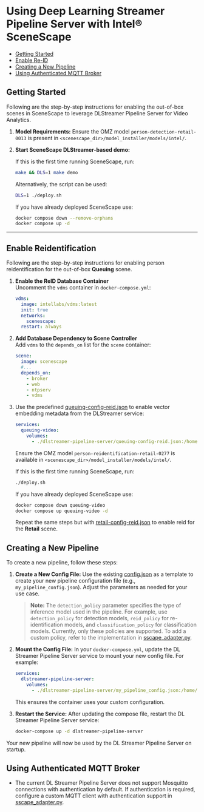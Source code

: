 # Using Deep Learning Streamer Pipeline Server with Intel® SceneScape

- [Getting Started](#getting-started)
- [Enable Re-ID](#enable-reidentification)
- [Creating a New Pipeline](#creating-a-new-pipeline)
- [Using Authenticated MQTT Broker](#using-authenticated-mqtt-broker)

## Getting Started

Following are the step-by-step instructions for enabling the out-of-box scenes in SceneScape to leverage DLStreamer Pipeline Server for Video Analytics.

1. **Model Requirements:**
   Ensure the OMZ model `person-detection-retail-0013` is present in `<scenescape_dir>/model_installer/models/intel/`.

2. **Start SceneScape DLStreamer-based demo:**

   If this is the first time running SceneScape, run:

   ```sh
   make && DLS=1 make demo
   ```

   Alternatively, the script can be used:

   ```sh
   DLS=1 ./deploy.sh
   ```

   If you have already deployed SceneScape use:

   ```sh
   docker compose down --remove-orphans
   docker compose up -d
   ```

---

## Enable Reidentification

Following are the step-by-step instructions for enabling person reidentification for the out-of-box **Queuing** scene.

1. **Enable the ReID Database Container**\
   Uncomment the `vdms` container in `docker-compose.yml`:

   ```yaml
   vdms:
     image: intellabs/vdms:latest
     init: true
     networks:
       scenescape:
     restart: always
   ```

2. **Add Database Dependency to Scene Controller**\
   Add `vdms` to the `depends_on` list for the `scene` container:

   ```yaml
   scene:
     image: scenescape
     #...
     depends_on:
       - broker
       - web
       - ntpserv
       - vdms
   ```

3. Use the predefined [queuing-config-reid.json](./queuing-config-reid.json) to enable vector embedding metadata from the DLStreamer service:

   ```yaml
   services:
     queuing-video:
       volumes:
         - ./dlstreamer-pipeline-server/queuing-config-reid.json:/home/pipeline-server/config.json
   ```

   Ensure the OMZ model `person-reidentification-retail-0277` is available in `<scenescape_dir>/model_installer/models/intel/`.

   If this is the first time running SceneScape, run:

   ```sh
   ./deploy.sh
   ```

   If you have already deployed SceneScape use:

   ```sh
   docker compose down queuing-video
   docker compose up queuing-video -d
   ```

   Repeat the same steps but with [retail-config-reid.json](./retail-config-reid.json) to enable reid for the **Retail** scene.

## Creating a New Pipeline

To create a new pipeline, follow these steps:

1. **Create a New Config File:**
   Use the existing [config.json](./config.json) as a template to create your new pipeline configuration file (e.g., `my_pipeline_config.json`). Adjust the parameters as needed for your use case.

   > **Note:** The `detection_policy` parameter specifies the type of inference model used in the pipeline. For example, use `detection_policy` for detection models, `reid_policy` for re-identification models, and `classification_policy` for classification models. Currently, only these policies are supported. To add a custom policy, refer to the implementation in [sscape_adapter.py](./user_scripts/gvapython/sscape/sscape_adapter.py).

2. **Mount the Config File:**
   In your `docker-compose.yml`, update the DL Streamer Pipeline Server service to mount your new config file. For example:

   ```yaml
   services:
     dlstreamer-pipeline-server:
       volumes:
         - ./dlstreamer-pipeline-server/my_pipeline_config.json:/home/pipeline-server/config.json
   ```

   This ensures the container uses your custom configuration.

3. **Restart the Service:**
   After updating the compose file, restart the DL Streamer Pipeline Server service:
   ```sh
   docker-compose up -d dlstreamer-pipeline-server
   ```

Your new pipeline will now be used by the DL Streamer Pipeline Server on startup.

## Using Authenticated MQTT Broker

- The current DL Streamer Pipeline Server does not support Mosquitto connections with authentication by default. If authentication is required, configure a custom MQTT client with authentication support in [sscape_adapter.py](./user_scripts/gvapython/sscape/sscape_adapter.py).
